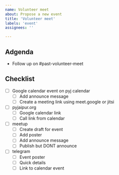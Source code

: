 ```yaml
---
name: Volunteer meet
about: Propose a new event
title: 'Volunteer meet'
labels: 'event'
assignees: ''

---
```


## Adgenda

- Follow up on #past-volunteer-meet

## Checklist

- [ ] Google calendar event on pyj calendar
    - [ ] Add announce message
    - [ ] Create a meeting link using meet.google or jitsi
- [ ] pyjaipur.org
    - [ ] Google calendar link
    - [ ] Call link from calendar
- [ ] meetup
    - [ ] Create draft for event
    - [ ] Add poster
    - [ ] Add announce message
    - [ ] Publish but DONT announce
- [ ] telegram
    - [ ] Event poster 
    - [ ] Quick details
    - [ ] Link to calendar event

